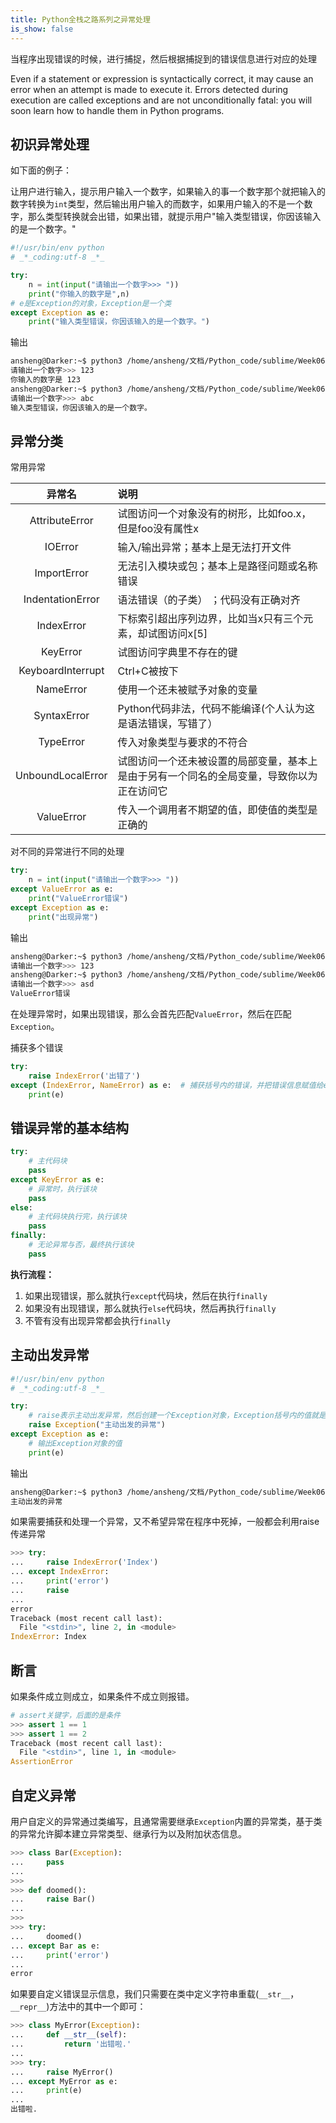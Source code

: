 ```yaml
---
title: Python全栈之路系列之异常处理
is_show: false
---
```


当程序出现错误的时候，进行捕捉，然后根据捕捉到的错误信息进行对应的处理

Even if a statement or expression is syntactically correct, it may cause an error when an attempt is made to execute it. Errors detected during execution are called exceptions and are not unconditionally fatal: you will soon learn how to handle them in Python programs.

## 初识异常处理

如下面的例子：

让用户进行输入，提示用户输入一个数字，如果输入的事一个数字那个就把输入的数字转换为`int`类型，然后输出用户输入的而数字，如果用户输入的不是一个数字，那么类型转换就会出错，如果出错，就提示用户"输入类型错误，你因该输入的是一个数字。"

```Python
#!/usr/bin/env python
# _*_coding:utf-8 _*_

try:
    n = int(input("请输出一个数字>>> "))
    print("你输入的数字是",n)
# e是Exception的对象，Exception是一个类
except Exception as e:
    print("输入类型错误，你因该输入的是一个数字。")
```
输出
```bash
ansheng@Darker:~$ python3 /home/ansheng/文档/Python_code/sublime/Week06/Day04/s2.py
请输出一个数字>>> 123
你输入的数字是 123
ansheng@Darker:~$ python3 /home/ansheng/文档/Python_code/sublime/Week06/Day04/s2.py
请输出一个数字>>> abc
输入类型错误，你因该输入的是一个数字。
```
## 异常分类

常用异常

|异常名|说明|
|:--:|:--|
|AttributeError|试图访问一个对象没有的树形，比如foo.x，但是foo没有属性x|
|IOError|输入/输出异常；基本上是无法打开文件|
|ImportError|无法引入模块或包；基本上是路径问题或名称错误|
|IndentationError|语法错误（的子类） ；代码没有正确对齐|
|IndexError|下标索引超出序列边界，比如当x只有三个元素，却试图访问x[5]|
|KeyError|试图访问字典里不存在的键|
|KeyboardInterrupt|Ctrl+C被按下|
|NameError|使用一个还未被赋予对象的变量|
|SyntaxError|Python代码非法，代码不能编译(个人认为这是语法错误，写错了）|
|TypeError|传入对象类型与要求的不符合|
|UnboundLocalError|试图访问一个还未被设置的局部变量，基本上是由于另有一个同名的全局变量，导致你以为正在访问它|
|ValueError|传入一个调用者不期望的值，即使值的类型是正确的|

对不同的异常进行不同的处理

```Python
try:
    n = int(input("请输出一个数字>>> "))
except ValueError as e:
    print("ValueError错误")
except Exception as e:
    print("出现异常")
```
输出
```bash
ansheng@Darker:~$ python3 /home/ansheng/文档/Python_code/sublime/Week06/Day04/s2.py
请输出一个数字>>> 123
ansheng@Darker:~$ python3 /home/ansheng/文档/Python_code/sublime/Week06/Day04/s2.py
请输出一个数字>>> asd
ValueError错误
```

在处理异常时，如果出现错误，那么会首先匹配`ValueError`，然后在匹配`Exception`。

捕获多个错误

```python
try:
    raise IndexError('出错了')
except (IndexError, NameError) as e:  # 捕获括号内的错误，并把错误信息赋值给e
    print(e)
```

## 错误异常的基本结构

```Python
try:
    # 主代码块
    pass
except KeyError as e:
    # 异常时，执行该块
    pass
else:
    # 主代码块执行完，执行该块
    pass
finally:
    # 无论异常与否，最终执行该块
    pass
```

**执行流程：**

1. 如果出现错误，那么就执行`except`代码块，然后在执行`finally`
2. 如果没有出现错误，那么就执行`else`代码块，然后再执行`finally`
3. 不管有没有出现异常都会执行`finally`

## 主动出发异常

```Python
#!/usr/bin/env python
# _*_coding:utf-8 _*_

try:
    # raise表示主动出发异常，然后创建一个Exception对象，Exception括号内的值就是Exception对象的值
    raise Exception("主动出发的异常")
except Exception as e:
    # 输出Exception对象的值
    print(e)
```
输出
```bash
ansheng@Darker:~$ python3 /home/ansheng/文档/Python_code/sublime/Week06/Day04/s2.py
主动出发的异常
```

如果需要捕获和处理一个异常，又不希望异常在程序中死掉，一般都会利用raise传递异常

```python
>>> try:
...     raise IndexError('Index')
... except IndexError:
...     print('error')
...     raise
... 
error
Traceback (most recent call last):
  File "<stdin>", line 2, in <module>
IndexError: Index
```

## 断言

如果条件成立则成立，如果条件不成立则报错。

```Python
# assert关键字，后面的是条件
>>> assert 1 == 1
>>> assert 1 == 2
Traceback (most recent call last):
  File "<stdin>", line 1, in <module>
AssertionError
```

## 自定义异常

用户自定义的异常通过类编写，且通常需要继承`Exception`内置的异常类，基于类的异常允许脚本建立异常类型、继承行为以及附加状态信息。

```python
>>> class Bar(Exception):
...     pass
... 
>>> 
>>> def doomed():
...     raise Bar()
... 
>>> 
>>> try:
...     doomed()
... except Bar as e:
...     print('error')
... 
error
```

如果要自定义错误显示信息，我们只需要在类中定义字符串重载(`__str__`，`__repr__`)方法中的其中一个即可：

```python
>>> class MyError(Exception):
...     def __str__(self):
...         return '出错啦.'
... 
>>> try:
...     raise MyError()
... except MyError as e:
...     print(e)
... 
出错啦.
```